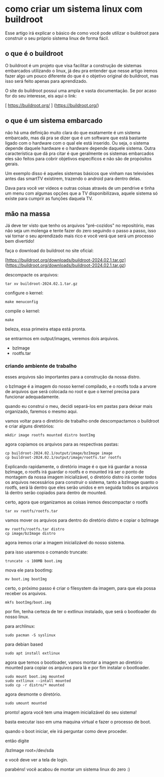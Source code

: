 # como criar um sistema linux com buildroot

Esse artigo irá explicar o básico de como você pode
utilizar o buildroot para construir o seu próprio sistema
linux de forma fácil.

## o que é o buildroot

O buildroot é um projeto que visa facilitar a construção
de sistemas embarcados utilizando o linux, já deu pra entender
que nesse artigo iremos fazer algo um pouco diferente do que 
é o objetivo original do buildroot, mas isso será feito apenas
para aprendizado.

O site do buildroot possui uma ampla e vasta documentação. Se 
por acaso for do seu interesse, eis aqui o link:

[ https://buildroot.org/ ] (https://buildroot.org/)

## o que é um sistema embarcado

não há uma definição muito clara do que exatamente é um sistema
embarcado, mas dá pra se dizer que é um software que está bastante
ligado com o hardware com o qual ele está inserido. Ou seja, o sistema
depende daquele hardware e o hardware depende daquele sistema. Outra 
característica que dá pra citar é que geralmente os sistemas embarcados
eles são feitos para cobrir objetivos específicos e não são de propósitos
gerais. 

Um exemplo disso é aqueles sistemas básicos que vinham nas televisões antes
das smartTV existirem, trazendo o android para dentro delas.

Dava para você ver vídeos e outras coisas através de um pendrive e tinha 
um menu com algumas opções que a TV disponibilizava, aquele sistema só
existe para cumprir as funções daquela TV.

## mão na massa

Já deve ter visto que tenho os arquivos "pré-cozidos" no repositório,
mas não seja um molenga e tente fazer do zero seguindo o passo a passo,
isso vai tornar o seu aprendizado mais rico e você verá que será um processo
bem divertido!

faça o download do buildroot no site oficial:

[https://buildroot.org/downloads/buildroot-2024.02.1.tar.gz] (https://buildroot.org/downloads/buildroot-2024.02.1.tar.gz)

descompacte os arquivos:

	tar xv buildroot-2024.02.1.tar.gz

configure o kernel:

	make menuconfig

compile o kernel:

	make

beleza, essa primeira etapa está pronta.

se entrarmos em output/images, veremos dois arquivos.

* bzImage
* rootfs.tar

### criando ambiente de trabalho

esses arquivos são importantes para a construção da nossa distro.

o bzImage é a imagem do nosso kernel compilado, e o rootfs toda a
arvore de arquivos que será colocada no root e que o kernel precisa
para funcionar adequadamente.

quando eu construi o meu, decidi separá-los em pastas para deixar mais 
organizado, faremos o mesmo aqui.

vamos voltar para o diretório de trabalho onde descompactamos o buildroot
e criar alguns diretórios:

	mkdir image rootfs mounted distro bootImg
	
agora copiamos os arquivos para as respectivas pastas:

	cp buildroot-2024.02.1/output/image/bzImage image
	cp buildroot-2024.02.1/output/image/rootfs.tar rootfs

Explicando rapidamente, o diretório image é o que irá guardar a nossa
bzImage, o rootfs irá guardar o rootfs e o mounted irá ser o ponto
de montagem da nossa imagem inicializável, o diretório distro irá conter
todos os arquivos necessários para construir o sistema, tanto a bzImage
quanto o rootfs, será lá dentro que eles serão unidos e em seguida todos
os arquivos lá dentro serão copiados para dentro de mounted.



certo, agora que organizamos as coisas iremos descompactar o rootfs

	tar xv rootfs/rootfs.tar

vamos mover os arquivos para dentro do diretório distro e copiar
o bzImage

	mv rootfs/rootfs.tar distro
	cp image/bzImage distro

agora iremos criar a imagem inicializável do nosso sistema.

para isso usaremos o comando truncate:

	truncate -s 100MB boot.img

mova ele para bootImg:

	mv boot.img bootImg

certo, o próximo passo é criar o filesystem da imagem, para
que ela possa receber os arquivos.

	mkfs bootImg/boot.img

por fim, tenha certeza de ter o extlinux instalado, que será
o bootloader do nosso linux.

para archlinux:

	sudo pacman -S syslinux

para debian based

	sudo apt install extlinux

agora que temos o bootloader, vamos montar a imagem ao diretório
mounted para copiar os arquivos para lá e por fim instalar o
bootloader.

	sudo mount boot.img mounted
	sudo extlinux --intall mounted
	sudo cp -r distro/* mounted

agora desmonte o diretório.

	sudo umount mounted

pronto! agora você tem uma imagem inicializável do seu sistema!

basta executar isso em uma maquina virtual e fazer o processo de
boot.

quando o boot iniciar, ele irá perguntar como deve proceder.

então digite

/bzImage root=/dev/sda

e você deve ver a tela de login.

parabéns! você acabou de montar um sistema linux do zero :)
